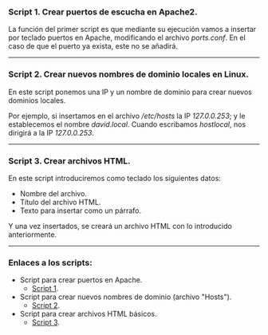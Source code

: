 ### Script 1. Crear puertos de escucha en Apache2.

La función del primer script es que mediante su ejecución vamos a insertar por teclado puertos en Apache, modificando el archivo *ports.conf*.
En el caso de que el puerto ya exista, este no se añadirá.

---
### Script 2. Crear nuevos nombres de dominio locales en Linux.
En este script ponemos una IP y un nombre de dominio para crear nuevos dominios locales.

Por ejemplo, si insertamos en el archivo */etc/hosts* la IP *127.0.0.253*; y le establecemos el nombre *david.local*. Cuando  escribamos *hostlocal*, nos dirigirá a la IP *127.0.0.253*.


---
### Script 3. Crear archivos HTML.
En este script introduciremos como teclado los siguientes datos:
* Nombre del archivo.
* Título del archivo HTML.
* Texto para insertar como un párrafo.

Y una vez insertados, se creará un archivo HTML con lo introducido anteriormente.

---

### Enlaces a los scripts:
* Script para crear puertos en Apache.
	* [Script 1](/scripts_bash/script.sh).
* Script para crear nuevos nombres de dominio (archivo "Hosts").
	* [Script 2](/scripts_bash/script2.sh).
* Script para crear archivos HTML básicos.
	* [Script 3](/scripts_bash/script3.sh).

